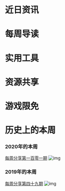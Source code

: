 # 近日资讯

# 每周导读

# 实用工具

# 资源共享

# 游戏限免

# 历史上的本周

### 2020年的本周

[每周分享第一百零一期](https://mp.weixin.qq.com/s/iOwHBQrQiTUYT_UNDkTflA)
![img](https://mmbiz.qpic.cn/sz_mmbiz_jpg/pDARXZuibAKTkrIEcz30HZ9BlLib1tQlhibeyeEzfe2ZHchNeibKrYD0ksibfbrgpx5Q0PBDKgrCqtSMJSOibcTTAQiag/640?wx_fmt=jpeg&tp=webp&wxfrom=5&wx_lazy=1&wx_co=1)

### 2019年的本周

[每周分享第四十九期](https://mp.weixin.qq.com/s?__biz=MzI3MDA2MDA3NQ==&mid=2657570682&idx=1&sn=92bcc8810055022e6028ebf108ea439e&scene=21#wechat_redirect)
![img](https://mmbiz.qpic.cn/sz_mmbiz_png/pDARXZuibAKTD5CXQqv1rXn81lGgMkZBpasS2lySjia07lhUiajwELzeLQlHVYKh2hXfsumCbSYUlEVHUaOUVXSEQ/640?wx_fmt=png&tp=webp&wxfrom=5&wx_lazy=1&wx_co=1)
